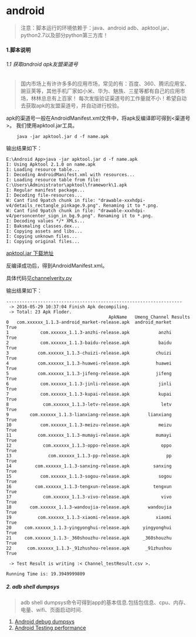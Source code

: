 # android

> 注意：脚本运行的环境依赖于：java、android adb、apktool.jar、python2.7以及部分python第三方库！

#### 1.脚本说明

######	1.1 获取android apk友盟渠道号

> 国内市场上有许许多多的应用市场，常见的有：百度、360、腾讯应用宝、豌豆荚等，其他手机厂家如小米、华为、魅族、三星等都有自己的应用市场，林林总总有上百家！
每次发版验证渠道号的工作量就不小！希望自动去获取apk的友盟渠道号，并自动进行校验。

apk的渠道号一般在AndroidManifest.xml文件中，将apk反编译即可得到<渠道号>。
我们使用apktool.jar工具。
```
    java -jar apktool.jar d -f name.apk
```
输出结果如下：
```
E:\Android App>java -jar apktool.jar d -f name.apk
I: Using Apktool 2.1.0 on name.apk
I: Loading resource table...
I: Decoding AndroidManifest.xml with resources...
I: Loading resource table from file: C:\Users\Administrator\apktool\framework\1.apk
I: Regular manifest package...
I: Decoding file-resources...
W: Cant find 9patch chunk in file: "drawable-xxxhdpi-v4/details_rectangle_pinkage.9.png". Renaming it to *.png.
W: Cant find 9patch chunk in file: "drawable-xxxhdpi-v4/personcenter_sign_in_bg.9.png". Renaming it to *.png.
I: Decoding values */* XMLs...
I: Baksmaling classes.dex...
I: Copying assets and libs...
I: Copying unknown files...
I: Copying original files...
```
[apktool.jar 下载地址](https://bitbucket.org/iBotPeaches/apktool/downloads/)

反编译成功后，得到AndroidManifest.xml。

具体代码见[channelverity.py](https://github.com/J-test/Android/blob/master/channelverify.py)

输出结果如下：
```
-------------------------------------------------------------------
 -> 2016-05-29 10:37:04 Finish Apk decompiling.
 -> Total: 23 Apk Floder.
                                       ApkName   Umeng_Channel Results
0   com.xxxxxx_1.1.3-android_market-release.apk  android_market    True
1            com.xxxxxx_1.1.3-anzhi-release.apk           anzhi    True
2            com.xxxxxx_1.1.3-baidu-release.apk           baidu    True
3           com.xxxxxx_1.1.3-chuizi-release.apk          chuizi    True
4           com.xxxxxx_1.1.3-huawei-release.apk          huawei    True
5           com.xxxxxx_1.1.3-jifeng-release.apk          jifeng    True
6            com.xxxxxx_1.1.3-jinli-release.apk           jinli    True
7            com.xxxxxx_1.1.3-kupai-release.apk           kupai    True
8             com.xxxxxx_1.1.3-letv-release.apk            letv    True
9        com.xxxxxx_1.1.3-lianxiang-release.apk       lianxiang    True
10           com.xxxxxx_1.1.3-meizu-release.apk           meizu    True
11          com.xxxxxx_1.1.3-mumayi-release.apk          mumayi    True
12            com.xxxxxx_1.1.3-oppo-release.apk            oppo    True
13              com.xxxxxx_1.1.3-pp-release.apk              pp    True
14         com.xxxxxx_1.1.3-sanxing-release.apk         sanxing    True
15           com.xxxxxx_1.1.3-sogou-release.apk           sogou    True
16         com.xxxxxx_1.1.3-tengxun-release.apk         tengxun    True
17            com.xxxxxx_1.1.3-vivo-release.apk            vivo    True
18       com.xxxxxx_1.1.3-wandoujia-release.apk       wandoujia    True
19          com.xxxxxx_1.1.3-xiaomi-release.apk          xiaomi    True
20     com.xxxxxx_1.1.3-yingyonghui-release.apk     yingyonghui    True
21     com.xxxxxx_1.1.3-_360shouzhu-release.apk     _360shouzhu    True
22      com.xxxxxx_1.1.3-_91zhushou-release.apk      _91zhushou    True

 -> Test Result is writing :< Channel_testResult.csv >.

Running Time is: 19.3949999809

```
##### 2. adb shell dumpsys
> adb shell dumpsys命令可得到app的基本信息.包括包信息、cpu、内存、电量、wifi、页面启动时间.
	
 1. [ Android debug dumpsys ](https://source.android.com/devices/tech/debug/dumpsys.html)
 2. [ Android Testing performance ](https://developer.android.com/training/testing/performance.html)

